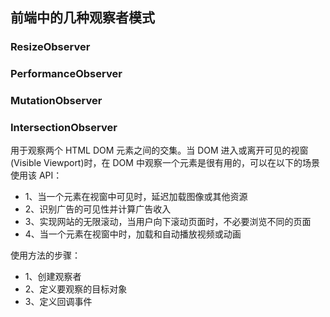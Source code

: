## 前端中的几种观察者模式

### ResizeObserver

### PerformanceObserver

### MutationObserver

### IntersectionObserver

用于观察两个 HTML DOM 元素之间的交集。当 DOM 进入或离开可见的视窗(Visible Viewport)时，在 DOM 中观察一个元素是很有用的，可以在以下的场景使用该 API：

- 1、当一个元素在视窗中可见时，延迟加载图像或其他资源
- 2、识别广告的可见性并计算广告收入
- 3、实现网站的无限滚动，当用户向下滚动页面时，不必要浏览不同的页面
- 4、当一个元素在视窗中时，加载和自动播放视频或动画

使用方法的步骤：

- 1、创建观察者
- 2、定义要观察的目标对象
- 3、定义回调事件
